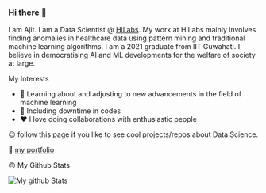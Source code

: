 ### Hi there 👋

<!--
**sajit9285/sajit9285** is a ✨ _special_ ✨ repository because its `README.md` (this file) appears on your GitHub profile. -->
<p>
I am Ajit. I am a Data Scientist @ <a href="https://www.hilabs.com/" target="_blank">HiLabs</a>. My work at HiLabs mainly involves finding anomalies in healthcare data using pattern mining and traditional machine learning algorithms. I am a 2021 graduate from IIT Guwahati. I believe in democratising AI and ML developments for the welfare of society at large.
</p>
<p>My Interests</p>
<ul>
  <li> 🔭 Learning about and adjusting to new advancements in the field of machine learning</li>
  <li>🌱  Including downtime in codes </li>
  <li> &hearts; I love doing collaborations with enthusiastic people </li>
</ul>
<p> 😉 follow this page if you like to see cool projects/repos about Data Science.</p>
<p>👀 <a href="https://ajitsingh98.github.io/" target="_blank">my portfolio</a> </p>
<p>🙃 My Github Stats </p>

![My github Stats](https://github-readme-stats.vercel.app/api?username=ajitsingh98&theme=gruvbox_light&show_icons=true)
